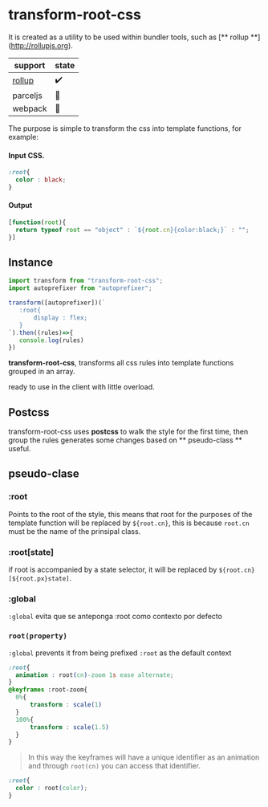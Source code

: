 # transform-root-css

It is created as a utility to be used within bundler tools, such as [** rollup **] (http://rollupjs.org).

| support |state|
|---------|------|
| [rollup](https://github.com/UpperCod/transform-root-css/tree/master/libs/rollup) |✔️|
| parceljs | 👷 |
| webpack | 👷 |

The purpose is simple to transform the css into template functions, for example:

#### Input CSS.
```css
:root{
  color : black;
}
```
#### Output
```js
[function(root){
  return typeof root == "object" : `${root.cn}{color:black;}` : "";
}]
```

## Instance

```js
import transform from "transform-root-css";
import autoprefixer from "autoprefixer";

transform([autoprefixer])(`
   :root{
       display : flex;
   }
`).then((rules)=>{
   console.log(rules)
})
```

**transform-root-css**, transforms all css rules into template functions grouped in an array.

ready to use in the client with little overload.

## Postcss

transform-root-css uses **postcss** to walk the style for the first time, then group the rules generates some changes based on ** pseudo-class ** useful.

## pseudo-clase

### :root

Points to the root of the style, this means that root for the purposes of the template function will be replaced by `${root.cn}`, this is because `root.cn` must be the name of the prinsipal class.

### :root[state]

if root is accompanied by a state selector, it will be replaced by `${root.cn}[${root.px}state]`.

### :global

`:global` evita que se anteponga :root como contexto por defecto

### `root(property)`

`:global` prevents it from being prefixed `:root` as the default context

```css
:root{
  animation : root(cn)-zoom 1s ease alternate;
}
@keyframes :root-zoom{
  0%{
      transform : scale(1)
  }
  100%{
      transform : scale(1.5)
  }
}
```

> In this way the keyframes will have a unique identifier as an animation and through `root(cn)` you can access that identifier.


```css
:root{
  color : root(color);
}
```
